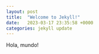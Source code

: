 ```yaml
---
layout: post
title:  "Welcome to Jekyll!"
date:   2023-03-17 23:35:58 +0000
categories: jekyll update
---
```

Hola, mundo!